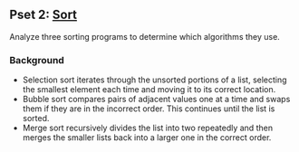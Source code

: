## Pset 2: [Sort](https://cs50.harvard.edu/x/2021/labs/3/)

Analyze three sorting programs to determine which algorithms they use.

### Background

- Selection sort iterates through the unsorted portions of a list, selecting the smallest element each time and moving it to its correct location.
- Bubble sort compares pairs of adjacent values one at a time and swaps them if they are in the incorrect order. This continues until the list is sorted.
- Merge sort recursively divides the list into two repeatedly and then merges the smaller lists back into a larger one in the correct order.
